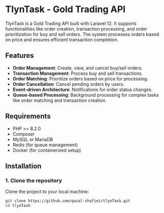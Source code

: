 # TlynTask - Gold Trading API

TlynTask is a Gold Trading API built with Laravel 12. It supports functionalities like order creation, transaction processing, and order prioritization for buy and sell orders. The system processes orders based on price and ensures efficient transaction completion.

## Features

- **Order Management**: Create, view, and cancel buy/sell orders.
- **Transaction Management**: Process buy and sell transactions.
- **Order Matching**: Prioritize orders based on price for processing.
- **Order Cancellation**: Cancel pending orders by users.
- **Event-driven Architecture**: Notifications for order status changes.
- **Queue-based Processing**: Background processing for complex tasks like order matching and transaction creation.

## Requirements

- PHP >= 8.2.0
- Composer
- MySQL or MariaDB
- Redis (for queue management)
- Docker (for containerized setup)

## Installation

### 1. Clone the repository

Clone the project to your local machine:

```bash
git clone https://github.com/qazal-shafiei/tlynTask.git
cd tlynTask
